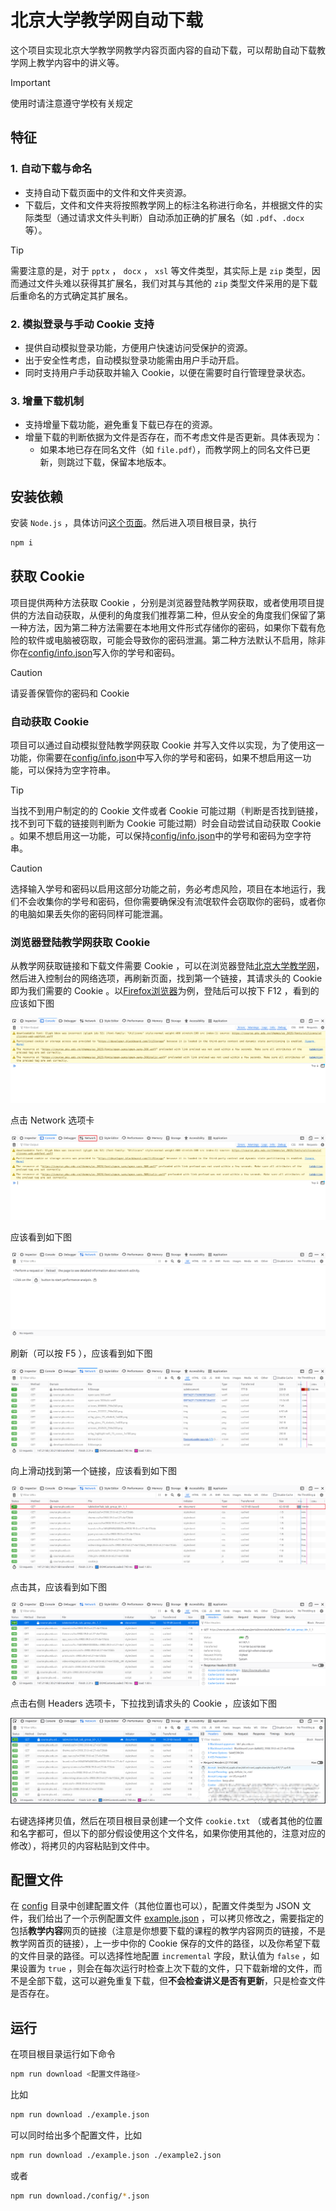 # 北京大学教学网自动下载

这个项目实现北京大学教学网教学内容页面内容的自动下载，可以帮助自动下载教学网上教学内容中的讲义等。

> [!IMPORTANT]
> 使用时请注意遵守学校有关规定

## 特征

### 1. 自动下载与命名
- 支持自动下载页面中的文件和文件夹资源。
- 下载后，文件和文件夹将按照教学网上的标注名称进行命名，并根据文件的实际类型（通过请求文件头判断）自动添加正确的扩展名（如 `.pdf`、`.docx` 等）。

> [!TIP]
> 需要注意的是，对于 `pptx` ， `docx` ， `xsl` 等文件类型，其实际上是 `zip` 类型，因而通过文件头难以获得其扩展名，我们对其与其他的 `zip` 类型文件采用的是下载后重命名的方式确定其扩展名。

### 2. 模拟登录与手动 Cookie 支持
- 提供自动模拟登录功能，方便用户快速访问受保护的资源。
- 出于安全性考虑，自动模拟登录功能需由用户手动开启。
- 同时支持用户手动获取并输入 Cookie，以便在需要时自行管理登录状态。

### 3. 增量下载机制
- 支持增量下载功能，避免重复下载已存在的资源。
- 增量下载的判断依据为文件是否存在，而不考虑文件是否更新。具体表现为：
  - 如果本地已存在同名文件（如 `file.pdf`），而教学网上的同名文件已更新，则跳过下载，保留本地版本。

## 安装依赖

安装 `Node.js` ，具体访问[这个页面](https://nodejs.org/en/download)。然后进入项目根目录，执行

```bash
npm i
```

## 获取 Cookie

项目提供两种方法获取 Cookie ，分别是浏览器登陆教学网获取，或者使用项目提供的方法自动获取，从便利的角度我们推荐第二种，但从安全的角度我们保留了第一种方法，因为第二种方法需要在本地用文件形式存储你的密码，如果你下载有危险的软件或电脑被窃取，可能会导致你的密码泄漏。第二种方法默认不启用，除非你在[config/info.json](./config/info.json)写入你的学号和密码。

> [!CAUTION]
> 请妥善保管你的密码和 Cookie

### 自动获取 Cookie

项目可以通过自动模拟登陆教学网获取 Cookie 并写入文件以实现，为了使用这一功能，你需要在[config/info.json](./config/info.json)中写入你的学号和密码，如果不想启用这一功能，可以保持为空字符串。

> [!TIP]
> 当找不到用户制定的的 Cookie 文件或者 Cookie 可能过期（判断是否找到链接，找不到可下载的链接则判断为 Cookie 可能过期）时会自动尝试自动获取 Cookie 。如果不想启用这一功能，可以保持[config/info.json](./config/info.json)中的学号和密码为空字符串。

> [!CAUTION]
> 选择输入学号和密码以启用这部分功能之前，务必考虑风险，项目在本地运行，我们不会收集你的学号和密码，但你需要确保没有流氓软件会窃取你的密码，或者你的电脑如果丢失你的密码同样可能泄漏。

### 浏览器登陆教学网获取 Cookie

从教学网获取链接和下载文件需要 Cookie ，可以在浏览器登陆[北京大学教学网](https://course.pku.edu.cn)，然后进入控制台的网络选项，再刷新页面，找到第一个链接，其请求头的 Cookie 即为我们需要的 Cookie 。以[Firefox浏览器](https://www.mozilla.org/en-US/firefox/)为例，登陆后可以按下 F12 ，看到的应该如下图

![console](images/console.png)

点击 Network 选项卡

![network-option](images/network-option.png)

应该看到如下图

![network-not-refresh](images/network-not-refresh.png)

刷新（可以按 F5 ），应该看到如下图

![network-fresh](images/network-fresh.png)

向上滑动找到第一个链接，应该看到如下图

![network-first](images/network-first.png)

点击其，应该看到如下图

![network-headers](images/network-headers.png)

点击右侧 Headers 选项卡，下拉找到请求头的 Cookie ，应该如下图

![network-cookie](images/network-cookie.png)

右键选择拷贝值，然后在项目根目录创建一个文件 `cookie.txt` （或者其他的位置和名字都可，但以下的部分假设使用这个文件名，如果你使用其他的，注意对应的修改），将拷贝的内容粘贴到文件中。

## 配置文件

在 [config](./config/) 目录中创建配置文件（其他位置也可以），配置文件类型为 JSON 文件，我们给出了一个示例配置文件 [example.json](./config/example.json) ，可以拷贝修改之，需要指定的包括**教学内容**网页的链接（注意是你想要下载的课程的教学内容网页的链接，不是教学网首页的链接），上一步中你的 Cookie 保存的文件的路径，以及你希望下载的文件目录的路径。可以选择性地配置 `incremental` 字段，默认值为 `false` ，如果设置为 `true` ，则会在每次运行时检查上次下载的文件，只下载新增的文件，而不是全部下载，这可以避免重复下载，但**不会检查讲义是否有更新**，只是检查文件是否存在。

## 运行

在项目根目录运行如下命令

```bash
npm run download <配置文件路径>
```

比如

```bash
npm run download ./example.json
```

可以同时给出多个配置文件，比如

```bash
npm run download ./example.json ./example2.json
```

或者

```bash
npm run download./config/*.json
```
